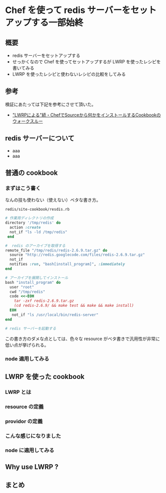 # Chef を使って redis サーバーをセットアップする一部始終

## 概要

 * redis サーバーをセットアップする
 * せっかくなので Chef を使ってセットアップするが LWRP を使ったレシピを書いてみる
 * LWRP を使ったレシピと使わないレシピの比較をしてみる
 
## 参考

検証にあたっては下記を参考にさせて頂いた。

  * ["LWRPによる"続・ChefでSourceから何かをインストールするCookbookのウォークスルー](http://qiita.com/items/e4d840da4d91b0379c65)

## redis サーバーについて

 * aaa
 * aaa

## 普通の cookbook

### まずはこう書く

なんの技も使わない（使えない）ベタな書き方。

`redis/site-cookbook/resdis.rb`

```ruby
# 作業用ディレクトリの作成
directory '/tmp/redis' do
  action :create
  not_if "ls -ld /tmp/redis"
 end

#  redis のアーカイブを取得する
remote_file "/tmp/redis/redis-2.6.9.tar.gz" do
  source "http://redis.googlecode.com/files/redis-2.6.9.tar.gz"
  not_if 
  notifies :run, "bash[install_program]", :immediately
end

# アーカイブを展開してインストール
bash "install_program" do
  user "root"
  cwd "/tmp/redis"
  code <<-EOH
    tar -zxf redis-2.6.9.tar.gz
    (cd redis-2.6.9/ && make test && make && make install)
  EOH
   not_if "ls /usr/local/bin/redis-server"
end

# redis サーバーを起動する

```

この書き方のダメな点としては、色々な resource がベタ書きで汎用性が非常に低い点が挙げられる。

### node 適用してみる

## LWRP を使った cookbook

### LWRP とは


### resource の定義


### providor の定義

### こんな感じになりました

### node に適用してみる

## Why use LWRP ?

## まとめ